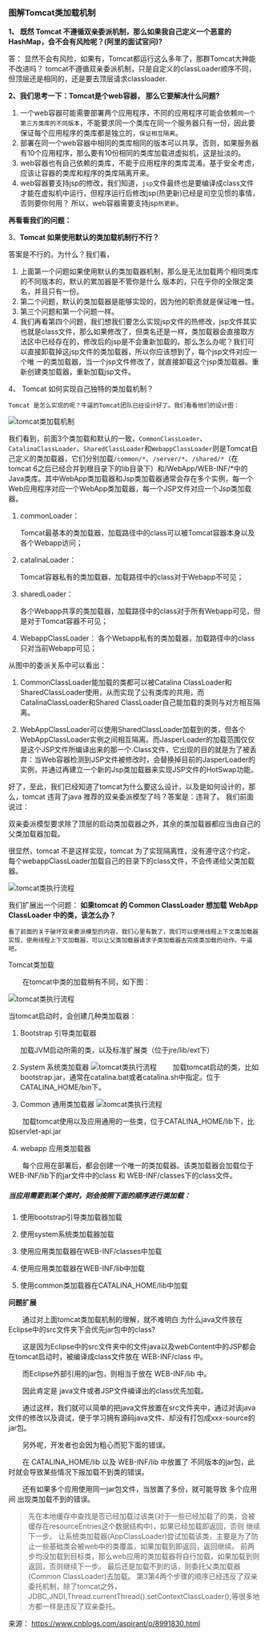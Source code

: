 ### 图解Tomcat类加载机制



**1、 既然 Tomcat 不遵循双亲委派机制，那么如果我自己定义一个恶意的HashMap，会不会有风险呢？(阿里的面试官问)?**

答： 显然不会有风险，如果有，Tomcat都运行这么多年了，那群Tomcat大神能不改进吗？ tomcat不遵循双亲委派机制，只是自定义的classLoader顺序不同，但顶层还是相同的，还是要去顶层请求classloader.

**2、我们思考一下：Tomcat是个web容器， 那么它要解决什么问题?**

1. 一个web容器可能需要部署两个应用程序，不同的应用程序可能会依赖`同一个第三方类库的不同版本`，不能要求同一个类库在同一个服务器只有一份，因此要保证每个应用程序的类库都是独立的，`保证相互隔离`。 
2. 部署在同一个web容器中相同的类库相同的版本可以共享。否则，如果服务器有10个应用程序，那么要有10份相同的类库加载进虚拟机，这是扯淡的。 
3. web容器也有自己依赖的类库，不能于应用程序的类库混淆。基于安全考虑，应该让容器的类库和程序的类库隔离开来。  
4. web容器要支持jsp的修改，我们知道，`jsp`文件最终也是要编译成class文件才能在虚拟机中运行，但程序运行后修改jsp(热更新)已经是司空见惯的事情，否则要你何用？ 所以，web容器需要支持jsp`热更新`。

**再看看我们的问题：**

3、**Tomcat 如果使用默认的类加载机制行不行？**

答案是不行的。为什么？我们看，
1. 上面第一个问题如果使用默认的类加载器机制，那么是无法加载两个相同类库的不同版本的，默认的累加器是不管你是什么  版本的，只在乎你的全限定类名，并且只有一份。
2. 第二个问题，默认的类加载器是能够实现的，因为他的职责就是保证唯一性。
3. 第三个问题和第一个问题一样。
4. 我们再看第四个问题，我们想我们要怎么实现jsp文件的热修改，jsp文件其实也就是class文件，那么如果修改了，但类名还是一样，类加载器会直接取方法区中已经存在的，修改后的jsp是不会重新加载的。那么怎么办呢？我们可以直接卸载掉这jsp文件的类加载器，所以你应该想到了，每个jsp文件对应一个唯 一的类加载器，当一个jsp文件修改了，就直接卸载这个jsp类加载器。重新创建类加载器，重新加载jsp文件。

4、 Tomcat 如何实现自己独特的类加载机制？

    Tomcat 是怎么实现的呢？牛逼的Tomcat团队已经设计好了。我们看看他们的设计图：
![tomcat类加载机制](../../../etc/jvm/tomcat_2.png)





我们看到，前面3个类加载和默认的一致，`CommonClassLoader`、`CatalinaClassLoader`、`SharedClassLoader`和`WebappClassLoader`则是Tomcat自己定义的类加载器，它们分别加载`/common/*`、`/server/*`、`/shared/*`（在tomcat 6之后已经合并到根目录下的lib目录下）和/WebApp/WEB-INF/*中的Java类库。其中WebApp类加载器和Jsp类加载器通常会存在多个实例，每一个Web应用程序对应一个WebApp类加载器，每一个JSP文件对应一个Jsp类加载器。

1. commonLoader：

    Tomcat最基本的类加载器，加载路径中的class可以被Tomcat容器本身以及各个Webapp访问；
2. catalinaLoader：
    
    Tomcat容器私有的类加载器，加载路径中的class对于Webapp不可见；
3. sharedLoader：
    
    各个Webapp共享的类加载器，加载路径中的class对于所有Webapp可见，但是对于Tomcat容器不可见；

4. WebappClassLoader：
    各个Webapp私有的类加载器，加载路径中的class只对当前Webapp可见；

从图中的委派关系中可以看出：
1. CommonClassLoader能加载的类都可以被Catalina ClassLoader和SharedClassLoader使用，从而实现了公有类库的共用，而CatalinaClassLoader和Shared ClassLoader自己能加载的类则与对方相互隔离。

2. WebAppClassLoader可以使用SharedClassLoader加载到的类，但各个WebAppClassLoader实例之间相互隔离。而JasperLoader的加载范围仅仅是这个JSP文件所编译出来的那一个.Class文件，它出现的目的就是为了被丢弃：当Web容器检测到JSP文件被修改时，会替换掉目前的JasperLoader的实例，并通过再建立一个新的Jsp类加载器来实现JSP文件的HotSwap功能。

好了，至此，我们已经知道了tomcat为什么要这么设计，以及是如何设计的，那么，tomcat 违背了java 推荐的双亲委派模型了吗？答案是：违背了。 我们前面说过：

双亲委派模型要求除了顶层的启动类加载器之外，其余的类加载器都应当由自己的父类加载器加载。

很显然，tomcat 不是这样实现，tomcat 为了实现隔离性，没有遵守这个约定，每个webappClassLoader加载自己的目录下的class文件，不会传递给父类加载器。

![tomcat类执行流程](../../../etc/jvm/tomcat_4.jpg)

我们扩展出一个问题：
**如果tomcat 的 Common ClassLoader 想加载 WebApp ClassLoader 中的类，该怎么办？**

    看了前面的关于破坏双亲委派模型的内容，我们心里有数了，我们可以使用线程上下文类加载器实现，使用线程上下文加载器，可以让父类加载器请求子类加载器去完成类加载的动作。牛逼吧。



Tomcat类加载

　　在tomcat中类的加载稍有不同，如下图：

![tomcat类执行流程](../../../etc/jvm/tomcat_4.jpg)

当tomcat启动时，会创建几种类加载器：

1. Bootstrap 引导类加载器 
    
    加载JVM启动所需的类，以及标准扩展类（位于jre/lib/ext下）

2. System 系统类加载器 
![tomcat类执行流程](../../../etc/jvm/tomcat_5.jpg)
　　加载tomcat启动的类，比如bootstrap.jar，通常在catalina.bat或者catalina.sh中指定。位于CATALINA_HOME/bin下。

3. Common 通用类加载器 
![tomcat类执行流程](../../../etc/jvm/tomcat_6.png)

　　加载tomcat使用以及应用通用的一些类，位于CATALINA_HOME/lib下，比如servlet-api.jar



4. webapp 应用类加载器

　　每个应用在部署后，都会创建一个唯一的类加载器。该类加载器会加载位于 WEB-INF/lib下的jar文件中的class 和 WEB-INF/classes下的class文件。

 
##### 当应用需要到某个类时，则会按照下面的顺序进行类加载：

1. 使用bootstrap引导类加载器加载

2. 使用system系统类加载器加载

3. 使用应用类加载器在WEB-INF/classes中加载

4. 使用应用类加载器在WEB-INF/lib中加载

5. 使用common类加载器在CATALINA_HOME/lib中加载

 

**问题扩展**

　　通过对上面tomcat类加载机制的理解，就不难明白 为什么java文件放在Eclipse中的src文件夹下会优先jar包中的class?

　　这是因为Eclipse中的src文件夹中的文件java以及webContent中的JSP都会在tomcat启动时，被编译成class文件放在 WEB-INF/class 中。

　　而Eclipse外部引用的jar包，则相当于放在 WEB-INF/lib 中。

　　因此肯定是 java文件或者JSP文件编译出的class优先加载。

　　通过这样，我们就可以简单的把java文件放置在src文件夹中，通过对该java文件的修改以及调试，便于学习拥有源码java文件、却没有打包成xxx-source的jar包。


　　另外呢，开发者也会因为粗心而犯下面的错误。

　　在 CATALINA_HOME/lib 以及 WEB-INF/lib 中放置了 不同版本的jar包，此时就会导致某些情况下报加载不到类的错误。

　　还有如果多个应用使用同一jar包文件，当放置了多份，就可能导致 多个应用间 出现类加载不到的错误。

 
>先在本地缓存中查找是否已经加载过该类(对于一些已经加载了的类，会被缓存在resourceEntries这个数据结构中)，如果已经加载即返回，否则 继续下一步。
让系统类加载器(AppClassLoader)尝试加载该类，主要是为了防止一些基础类会被web中的类覆盖，如果加载到即返回，返回继续。
前两步均没加载到目标类，那么web应用的类加载器将自行加载，如果加载到则返回，否则继续下一步。
最后还是加载不到的话，则委托父类加载器(Common ClassLoader)去加载。
第3第4两个步骤的顺序已经违反了双亲委托机制，除了tomcat之外，JDBC,JNDI,Thread.currentThread().setContextClassLoader();等很多地方都一样是违反了双亲委托。

来源： https://www.cnblogs.com/aspirant/p/8991830.html